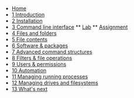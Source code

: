 <!-- docs/_sidebar.md -->
* [Home](/)
* [1 Introduction](./01_introduction/01_course.md)
* [2 Installation](./02_installation/01_course.md)
* [3 Command line interface](./03_commandline/01_course.md)
** [Lab](./03_commandline/02_lab.md)
** [Assignment](./03_commandline/99_assignments.md)
* [4 Files and folders](./04_filesandfolders/01_course.md)
* [5 File contents](./05_filecontents/01_course.md)
* [6 Software & packages](./06_software/01_course.md)
* [7 Advanced command structures](./07_advancedcommands/01_course.md)
* [8 Filters & file operations ](./08_filters/01_course.md)
* [9 Users & permissions](./09_usersandpermissions/01_course.md)
* [10 Automation](./10_automation/01_course.md)
* [11 Managing running processes](./11_managingrunningprocesses/01_course.md)
* [12 Managing drives and filesystems](./12_managingdrivesandfilesystems/01_course.md)
* [13 What's next](./13_next/01_course.md)
